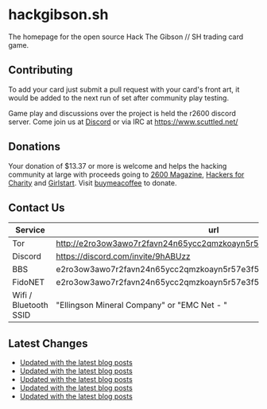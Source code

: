 # hackgibson.sh
The homepage for the open source Hack The Gibson // SH trading card game.


## Contributing

To add your card just submit a pull request with your card's front art, it would be added to the next run of set after community play testing.

Game play and discussions over the project is held the r2600 discord server. Come join us at [Discord](https://discord.com/invite/9hABUzz) or via IRC at https://www.scuttled.net/


## Donations

Your donation of $13.37 or more is welcome and helps the hacking community at large with proceeds going to [2600 Magazine](https://2600.com/), [Hackers for Charity](https://hackersforcharity.org) and [Girlstart](https://girlstart.org).  Visit [buymeacoffee](https://www.buymeacoffee.com/hackgibson.sh) to donate.


## Contact Us

Service | url
-|-
Tor | http://e2ro3ow3awo7r2favn24n65ycc2qmzkoayn5r57e3f56nvjwdcgg32ad.onion
Discord | https://discord.com/invite/9hABUzz
BBS | e2ro3ow3awo7r2favn24n65ycc2qmzkoayn5r57e3f56nvjwdcgg32ad.onion:23
FidoNET | e2ro3ow3awo7r2favn24n65ycc2qmzkoayn5r57e3f56nvjwdcgg32ad.onion:24554
Wifi / Bluetooth SSID | "Ellingson Mineral Company" or "EMC Net - <fidonet address>"

## Latest Changes
<!-- BLOG-POST-LIST:START -->
- [Updated with the latest blog posts](https://github.com/DFW2600/hackgibson.sh/commit/30d97261e06a5835b326711dad1cbaa8aa936b1f)
- [Updated with the latest blog posts](https://github.com/DFW2600/hackgibson.sh/commit/e8416a7afeb14c589bea8396e686d16ab34318ec)
- [Updated with the latest blog posts](https://github.com/DFW2600/hackgibson.sh/commit/ea8b5a72ac14a01408638ef4389e273d6c88fbf9)
- [Updated with the latest blog posts](https://github.com/DFW2600/hackgibson.sh/commit/7fbf36b5cd3be280f60c6fff83a3f00653df5b1f)
- [Updated with the latest blog posts](https://github.com/DFW2600/hackgibson.sh/commit/884f4d23b4d19cd05de43516485e944b05926c19)
<!-- BLOG-POST-LIST:END -->
